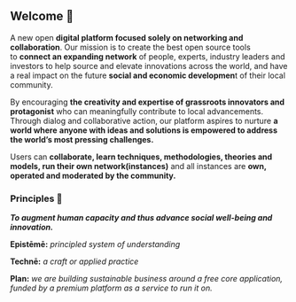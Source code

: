 ## Welcome 👋

A new open **digital platform focused solely on networking and collaboration**. Our mission is to create the best open source tools to **connect an expanding network** of people, experts, industry leaders and investors to help source and elevate innovations across the world, and have a real impact on the future **social and economic developmen**t of their local community. 

By encouraging **the creativity and expertise of grassroots innovators and protagonist** who can meaningfully contribute to local advancements. Through dialog and collaborative action, our platform aspires to nurture **a world where** **anyone with ideas and solutions is empowered to address the world’s most pressing challenges.**

Users can **collaborate, learn techniques, methodologies, theories and models, run their own network(instances)** and all instances are **own, operated and moderated by the community.** 

### Principles 🙋‍

***To augment human capacity and thus advance social well-being and innovation.***

**Epistēmē:** *principled system of understanding*

**Technē:** *a craft or applied practice*

**Plan:** *we are building sustainable business around a free core application, funded by a premium platform as a service to run it on.*

<!--

**Here are some ideas to get you started:**

🙋‍♀️ A short introduction - what is your organization all about?
🌈 Contribution guidelines - how can the community get involved?
👩‍💻 Useful resources - where can the community find your docs? Is there anything else the community should know?
🍿 Fun facts - what does your team eat for breakfast?
🧙 Remember, you can do mighty things with the power of [Markdown](https://guides.github.com/features/mastering-markdown/)
-->

